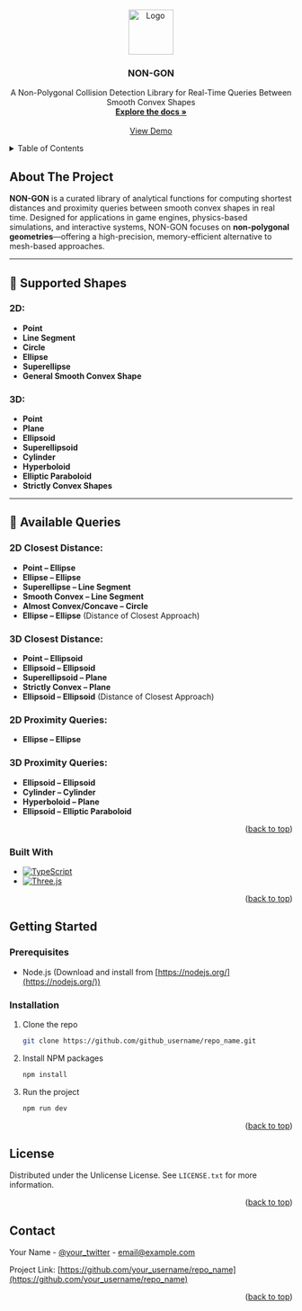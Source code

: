 <a id="readme-top"></a>

<!-- PROJECT LOGO -->
<br />
<div align="center">
  <a href="https://avatars.githubusercontent.com/u/208828166?s=48&v=4">
    <img src="https://avatars.githubusercontent.com/u/208828166?s=48&v=4" alt="Logo" width="80" height="80">
  </a>

  <h3 align="center">NON-GON</h3>

  <p align="center">
    A Non-Polygonal Collision Detection Library for Real-Time Queries Between Smooth Convex Shapes
    <br />
    <a href="*"><strong>Explore the docs »</strong></a>
    <br />
    <br />
    <a href="*">View Demo</a>
  </p>
</div>

<!-- TABLE OF CONTENTS -->
<details>
  <summary>Table of Contents</summary>
  <ol>
    <li>
      <a href="#about-the-project">About The Project</a>
      <ul>
        <li><a href="#built-with">Built With</a></li>
      </ul>
    </li>
    <li>
      <a href="#getting-started">Getting Started</a>
      <ul>
        <li><a href="#prerequisites">Prerequisites</a></li>
        <li><a href="#installation">Installation</a></li>
      </ul>
    </li>
    <li><a href="#usage">Usage</a></li>
    <li><a href="#license">License</a></li>
    <li><a href="#contact">Contact</a></li>
    <li><a href="#acknowledgments">Acknowledgments</a></li>
  </ol>
</details>

<!-- ABOUT THE PROJECT -->

## About The Project

**NON-GON** is a curated library of analytical functions for computing shortest distances and proximity queries between smooth convex shapes in real time. Designed for applications in game engines, physics-based simulations, and interactive systems, NON-GON focuses on **non-polygonal geometries**—offering a high-precision, memory-efficient alternative to mesh-based approaches.

---

## 🔷 Supported Shapes

### 2D:

- **Point**
- **Line Segment**
- **Circle**
- **Ellipse**
- **Superellipse**
- **General Smooth Convex Shape**

### 3D:

- **Point**
- **Plane**
- **Ellipsoid**
- **Superellipsoid**
- **Cylinder**
- **Hyperboloid**
- **Elliptic Paraboloid**
- **Strictly Convex Shapes**

---

## 🔶 Available Queries

### 2D Closest Distance:

- **Point – Ellipse**
- **Ellipse – Ellipse**
- **Superellipse – Line Segment**
- **Smooth Convex – Line Segment**
- **Almost Convex/Concave – Circle**
- **Ellipse – Ellipse** (Distance of Closest Approach)

### 3D Closest Distance:

- **Point – Ellipsoid**
- **Ellipsoid – Ellipsoid**
- **Superellipsoid – Plane**
- **Strictly Convex – Plane**
- **Ellipsoid – Ellipsoid** (Distance of Closest Approach)

### 2D Proximity Queries:

- **Ellipse – Ellipse**

### 3D Proximity Queries:

- **Ellipsoid – Ellipsoid**
- **Cylinder – Cylinder**
- **Hyperboloid – Plane**
- **Ellipsoid – Elliptic Paraboloid**

<p align="right">(<a href="#readme-top">back to top</a>)</p>

### Built With

- [![TypeScript](https://img.shields.io/badge/TypeScript-007ACC?style=for-the-badge&logo=typescript&logoColor=white)](https://www.typescriptlang.org/)
- [![Three.js](https://img.shields.io/badge/Three.js-000000?style=for-the-badge&logo=three.js&logoColor=white)](https://threejs.org/)

<p align="right">(<a href="#readme-top">back to top</a>)</p>

<!-- GETTING STARTED -->

## Getting Started

### Prerequisites

- Node.js (Download and install from [https://nodejs.org/](https://nodejs.org/))

### Installation

1. Clone the repo
   ```sh
   git clone https://github.com/github_username/repo_name.git
   ```
2. Install NPM packages
   ```sh
   npm install
   ```
3. Run the project
   ```sh
   npm run dev
   ```

<p align="right">(<a href="#readme-top">back to top</a>)</p>
<!-- LICENSE -->

## License

Distributed under the Unlicense License. See `LICENSE.txt` for more information.

<p align="right">(<a href="#readme-top">back to top</a>)</p>

<!-- CONTACT -->

## Contact

Your Name - [@your_twitter](https://twitter.com/your_username) - email@example.com

Project Link: [https://github.com/your_username/repo_name](https://github.com/your_username/repo_name)

<p align="right">(<a href="#readme-top">back to top</a>)</p>

<!-- MARKDOWN LINKS & IMAGES -->
<!-- https://www.markdownguide.org/basic-syntax/#reference-style-links -->

[contributors-shield]: https://img.shields.io/github/contributors/othneildrew/Best-README-Template.svg?style=for-the-badge
[contributors-url]: https://github.com/othneildrew/Best-README-Template/graphs/contributors
[forks-shield]: https://img.shields.io/github/forks/othneildrew/Best-README-Template.svg?style=for-the-badge
[forks-url]: https://github.com/othneildrew/Best-README-Template/network/members
[stars-shield]: https://img.shields.io/github/stars/othneildrew/Best-README-Template.svg?style=for-the-badge
[stars-url]: https://github.com/othneildrew/Best-README-Template/stargazers
[issues-shield]: https://img.shields.io/github/issues/othneildrew/Best-README-Template.svg?style=for-the-badge
[issues-url]: https://github.com/othneildrew/Best-README-Template/issues
[license-shield]: https://img.shields.io/github/license/othneildrew/Best-README-Template.svg?style=for-the-badge
[license-url]: https://github.com/othneildrew/Best-README-Template/blob/master/LICENSE.txt
[linkedin-shield]: https://img.shields.io/badge/-LinkedIn-black.svg?style=for-the-badge&logo=linkedin&colorB=555
[linkedin-url]: https://linkedin.com/in/othneildrew
[product-screenshot]: images/screenshot.png
[next.js]: https://img.shields.io/badge/next.js-000000?style=for-the-badge&logo=nextdotjs&logoColor=white
[next-url]: https://nextjs.org/
[react.js]: https://img.shields.io/badge/React-20232A?style=for-the-badge&logo=react&logoColor=61DAFB
[react-url]: https://reactjs.org/
[vue.js]: https://img.shields.io/badge/Vue.js-35495E?style=for-the-badge&logo=vuedotjs&logoColor=4FC08D
[vue-url]: https://vuejs.org/
[angular.io]: https://img.shields.io/badge/Angular-DD0031?style=for-the-badge&logo=angular&logoColor=white
[angular-url]: https://angular.io/
[svelte.dev]: https://img.shields.io/badge/Svelte-4A4A55?style=for-the-badge&logo=svelte&logoColor=FF3E00
[svelte-url]: https://svelte.dev/
[laravel.com]: https://img.shields.io/badge/Laravel-FF2D20?style=for-the-badge&logo=laravel&logoColor=white
[laravel-url]: https://laravel.com
[bootstrap.com]: https://img.shields.io/badge/Bootstrap-563D7C?style=for-the-badge&logo=bootstrap&logoColor=white
[bootstrap-url]: https://getbootstrap.com
[jquery.com]: https://img.shields.io/badge/jQuery-0769AD?style=for-the-badge&logo=jquery&logoColor=white
[jquery-url]: https://jquery.com
